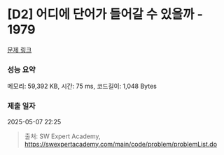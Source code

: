 # [D2] 어디에 단어가 들어갈 수 있을까 - 1979 

[문제 링크](https://swexpertacademy.com/main/code/problem/problemDetail.do?contestProbId=AV5PuPq6AaQDFAUq) 

### 성능 요약

메모리: 59,392 KB, 시간: 75 ms, 코드길이: 1,048 Bytes

### 제출 일자

2025-05-07 22:25



> 출처: SW Expert Academy, https://swexpertacademy.com/main/code/problem/problemList.do